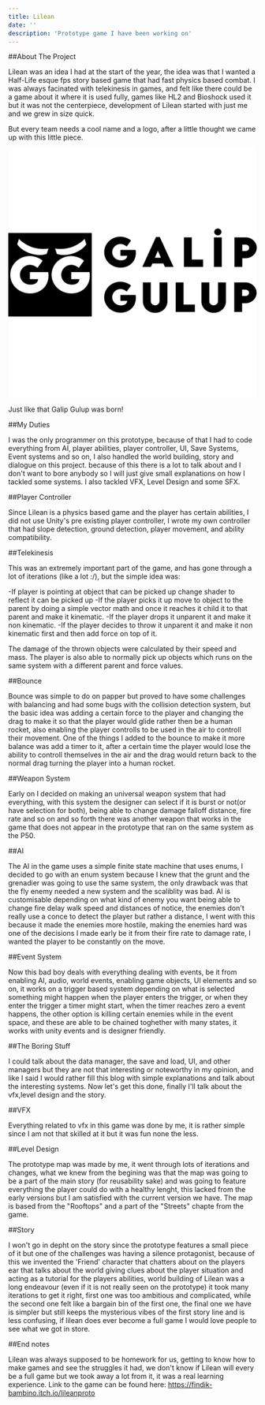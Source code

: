 ```yaml
---
title: Lilean
date: ''
description: 'Prototype game I have been working on'
---
```


##About The Project

Lilean was an idea I had at the start of the year, the idea was that I wanted a Half-Life esque fps story based game that had fast physics based combat.
I was always facinated with telekinesis in games, and felt like there could be a game about it where it is used fully, games like HL2 and Bioshock used it but it was not the centerpiece,
development of Lilean started with just me and we grew in size quick.

But every team needs a cool name and a logo, after a little thought we came up with this little piece.

![Logo](./galipguluplogo.png)

Just like that Galip Gulup was born!

##My Duties

I was the only programmer on this prototype, because of that I had to code everything from AI, player abilities, player controller, UI, Save Systems, Event systems and so on, I also handled the world building, story and dialogue on this project.
because of this there is a lot to talk about and I don't want to bore anybody so I will just give small explanations on how I tackled some systems. I also tackled VFX, Level Design and some SFX.

##Player Controller

Since Lilean is a physics based game and the player has certain abilities, I did not use Unity's pre existing player controller, I wrote my own controller that had slope detection, ground detection, player movement, and ability compatibility.

##Telekinesis

This was an extremely important part of the game, and has gone through a lot of iterations (like a lot :/), but the simple idea was:

-If player is pointing at object that can be picked up change shader to reflect it can be picked up
-If the player picks it up move to object to the parent by doing a simple vector math and once it reaches it child it to that parent and make it kinematic.
-If the player drops it unparent it and make it non kinematic.
-If the player decides to throw it unparent it and make it non kinematic first and then add force on top of it.

The damage of the thrown objects were calculated by their speed and mass. The player is also able to normally pick up objects which runs on the same system with a different parent and force values.

##Bounce 

Bounce was simple to do on papper but proved to have some challenges with balancing and had some bugs with the collision detection system, but the basic idea was adding a certain force to the player and changing the drag to make it so that the player would glide rather then be a human rocket, also enabling the player controlls to be used in the air to controll their movement.
One of the things I added to the bounce to make it more balance was add a timer to it, after a certain time the player would lose the ability to controll themselves in the air and the drag would return back to the normal drag turning the player into a human rocket.

##Weapon System

Early on I decided on making an universal weapon system that had everything, with this system the designer can select if it is burst or not(or have selection for both), being able to change damage falloff distance, fire rate and so on and so forth
there was another weapon that works in the game that does not appear in the prototype that ran on the same system as the P50.

##AI

The AI in the game uses a simple finite state machine that uses enums, I decided to go with an enum system because I knew that the grunt and the grenadier was going to use the same system, the only drawback was that the fly enemy needed a new system and the scaliblity was bad.
AI is customisable depending on what kind of enemy you want being able to change fire delay walk speed and distances of notice, the enemies don't really use a conce to detect the player but rather a distance, I went with this because it made the enemies more hostile, making the enemies hard was one of the decisions I made early be it from their fire rate to damage rate, I wanted the player to be constantly on the move.

##Event System

Now this bad boy deals with everything dealing with events, be it from enabling AI, audio, world events, enabling game objects, UI elements and so on, it works on a trigger based system depending on what is selected something might happen when the player enters the trigger, or when they enter the trigger a timer might start, when the timer reaches zero a event happens, the other option is killing certain enemies while in the event space,
and these are able to be chained toghether with many states, it works with unity events and is designer friendly.

##The Boring Stuff

I could talk about the data manager, the save and load, UI, and other managers but they are not that interesting or noteworthy in my opinion, and like I said I would rather fill this blog with simple explanations and talk about the interesting systems.
Now let's get this done, finally I'll talk about the vfx,level design and the story.

##VFX

Everything related to vfx in this game was done by me, it is rather simple since I am not that skilled at it but it was fun none the less.

##Level Design

The prototype map was made by me, it went through lots of iterations and changes, what we knew from the begining was that the map was going to be a part of the main story (for reusability sake) and was going to feature everything the player could do with a healthy lenght, this lacked from the early versions but I am satisfied with the current version we have.
The map is based from the "Rooftops" and a part of the "Streets" chapte from the game.

##Story

I won't go in depht on the story since the prototype features a small piece of it but one of the challenges was having a silence protagonist, because of this we invented the 'Friend' character that chatters about on the players ear that talks about the world giving clues about the player situation and acting as a tutorial for the players abilities,
world building of Lilean was a long endeavour (even if it is not really seen on the prototype) it took many iterations to get it right, first one was too ambitious and complicated, while the second one felt like a bargain bin of the first one, the final one we have is simpler but still keeps the mysterious vibes of the first story line and is less confusing,
if lilean does ever become a full game I would love people to see what we got in store.

##End notes

Lilean was always supposed to be homework for us, getting to know how to make games and see the struggles it had, we don't know if Lilean will every be a full game but we took away a lot from it, it was a real learning experience.
Link to the game can be found here: https://findik-bambino.itch.io/lileanproto